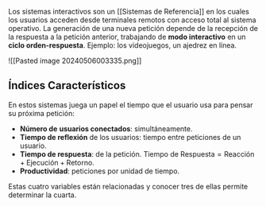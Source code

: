 Los sistemas interactivos son un [[Sistemas de Referencia]] en los cuales los usuarios acceden desde terminales remotos con acceso total al sistema operativo. La generación de una nueva petición depende de la recepción de la respuesta a la petición anterior, trabajando de **modo interactivo** en un **ciclo orden-respuesta**. Ejemplo: los videojuegos, un ajedrez en línea.

![[Pasted image 20240506003335.png]]

## Índices Característicos

En estos sistemas juega un papel el tiempo que el usuario usa para pensar su próxima petición:

- **Número de** **usuarios conectados**: simultáneamente.
- **Tiempo de reflexión** de los usuarios: tiempo entre peticiones de un usuario.
- **Tiempo de respuesta**: de la petición. $\text{Tiempo de Respuesta} = \text{Reacción} + \text{Ejecución} + \text{Retorno}$.
- **Productividad**: peticiones por unidad de tiempo.

Estas cuatro variables están relacionadas y conocer tres de ellas permite determinar la cuarta.
